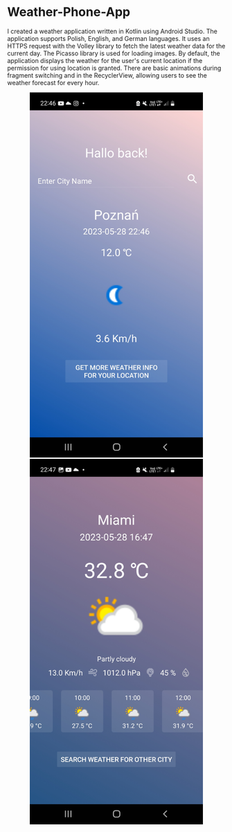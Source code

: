 # Weather-Phone-App

I created a weather application written in Kotlin using Android Studio. The application supports Polish, English, and German languages. It uses an HTTPS request with the Volley library to fetch the latest weather data for the current day. The Picasso library is used for loading images. By default, the application displays the weather for the user's current location if the permission for using location is granted. There are basic animations during fragment switching and in the RecyclerView, allowing users to see the weather forecast for every hour.

<p align="center">
  <img src="photos\foto_1.jpg" alt="Fragment 1" width="400" />
  <img src="photos\foto_2.jpg" alt="Fragment 2" width="400" />
</p>
